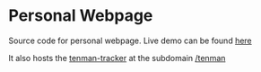 # Personal Webpage

Source code for personal webpage. Live demo can be found [here](http://jakobvahlin.com/)

It also hosts the [tenman-tracker](https://github.com/jakvah/tenmen-tracker) at the subdomain [/tenman](http://jakobvahlin.com/tenman)
